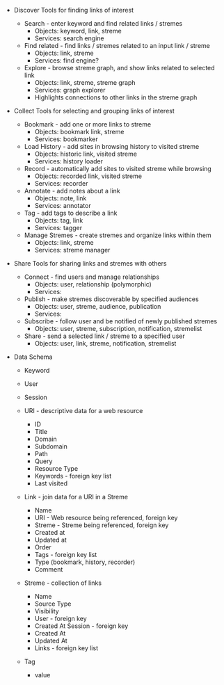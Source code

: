 * Discover
  Tools for finding links of interest
  * Search - enter keyword and find related links / stremes
    * Objects: keyword, link, streme
    * Services: search engine
  * Find related - find links / stremes related to an input link / streme
    * Objects: link, streme
    * Services: find engine?
  * Explore - browse streme graph, and show links related to selected link
    * Objects: link, streme, streme graph
    * Services: graph explorer
    * Highlights connections to other links in the streme graph

	
* Collect
  Tools for selecting and grouping links of interest
  * Bookmark - add one or more links to streme
    * Objects: bookmark link, streme
    * Services: bookmarker
  * Load History - add sites in browsing history to visited streme
    * Objects: historic link, visited streme
    * Services: history loader
  * Record - automatically add sites to visited streme while browsing
    * Objects: recorded link, visited streme
    * Services: recorder
  * Annotate - add notes about a link
    * Objects: note, link
    * Services: annotator
  * Tag - add tags to describe a link
    * Objects: tag, link
    * Services: tagger
  * Manage Stremes - create stremes and organize links within them
    * Objects: link, streme
    * Services: streme manager

 
* Share
  Tools for sharing links and stremes with others
  * Connect - find users and manage relationships
    * Objects: user, relationship (polymorphic)
    * Services: 
  * Publish - make stremes discoverable by specified audiences
    * Objects: user, streme, audience, publication
    * Services:
  * Subscribe - follow user and be notified of newly published stremes
    * Objects: user, streme, subscription, notification, stremelist 
  * Share - send a selected link / streme to a specified user
    * Objects: user, link, streme, notification, stremelist


* Data Schema
  * Keyword
   
  * User
   
  * Session

  * URI - descriptive data for a web resource
    * ID
    * Title
    * Domain
    * Subdomain
    * Path
    * Query
    * Resource Type
    * Keywords - foreign key list
    * Last visited

  * Link - join data for a URI in a Streme
    * Name
    * URI - Web resource being referenced, foreign key
    * Streme - Streme being referenced, foreign key
    * Created at
    * Updated at
    * Order
    * Tags - foreign key list
    * Type (bookmark, history, recorder)
    * Comment

  * Streme - collection of links
    * Name
    * Source Type
    * Visibility
    * User - foreign key
    * Created At Session - foreign key
    * Created At
    * Updated At
    * Links - foreign key list

  * Tag
    * value